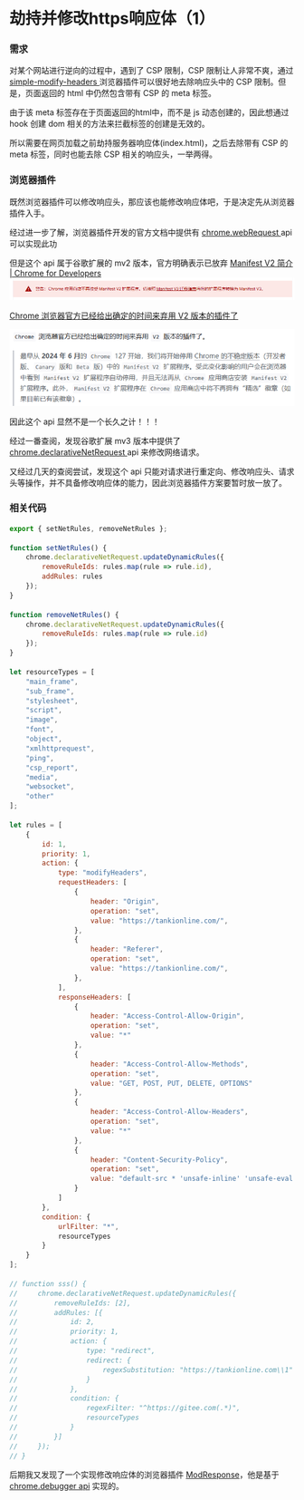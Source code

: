 # 劫持并修改https响应体（1）

### 需求

对某个网站进行逆向的过程中，遇到了 CSP 限制，CSP 限制让人非常不爽，通过 [simple-modify-headers ](https://microsoftedge.microsoft.com/addons/detail/simplemodifyheaders/nmjjhcnkglmnieepjlgodcaebeigppjh) 浏览器插件可以很好地去除响应头中的 CSP 限制。但是，页面返回的 html 中仍然包含带有 CSP 的 meta 标签。

由于该 meta 标签存在于页面返回的html中，而不是 js 动态创建的，因此想通过 hook 创建 dom 相关的方法来拦截标签的创建是无效的。

所以需要在网页加载之前劫持服务器响应体(index.html)，之后去除带有 CSP 的 meta 标签，同时也能去除 CSP 相关的响应头，一举两得。

### 浏览器插件

既然浏览器插件可以修改响应头，那应该也能修改响应体吧，于是决定先从浏览器插件入手。

经过进一步了解，浏览器插件开发的官方文档中提供有 [chrome.webRequest ](https://developer.chrome.com/docs/extensions/mv2/reference/webRequest?hl=zh_cn)api 可以实现此功

但是这个 api 属于谷歌扩展的 mv2 版本，官方明确表示已放弃 [Manifest V2 简介  |  Chrome for Developers](https://developer.chrome.com/docs/extensions/mv2?hl=zh-cn)![1744772125922](image/劫持并修改https响应体(一)/1744772125922.png)

[Chrome 浏览器官方已经给出确定的时间来弃用 V2 版本的插件了](https://zhuanlan.zhihu.com/p/677476234)

![1744772819259](image\劫持并修改https响应体(一)\1744772819259.png)

因此这个 api 显然不是一个长久之计！！！

经过一番查阅，发现谷歌扩展 mv3 版本中提供了 [chrome.declarativeNetRequest ](https://developer.chrome.com/docs/extensions/reference/api/declarativeNetRequest?hl=zh_cn)api 来修改网络请求。

又经过几天的查阅尝试，发现这个 api 只能对请求进行重定向、修改响应头、请求头等操作，并不具备修改响应体的能力，因此浏览器插件方案要暂时放一放了。

### 相关代码

```js
export { setNetRules, removeNetRules };

function setNetRules() {
    chrome.declarativeNetRequest.updateDynamicRules({
        removeRuleIds: rules.map(rule => rule.id),
        addRules: rules
    });
}

function removeNetRules() {
    chrome.declarativeNetRequest.updateDynamicRules({
        removeRuleIds: rules.map(rule => rule.id)
    });
}

let resourceTypes = [
    "main_frame",
    "sub_frame",
    "stylesheet",
    "script",
    "image",
    "font",
    "object",
    "xmlhttprequest",
    "ping",
    "csp_report",
    "media",
    "websocket",
    "other"
];

let rules = [
    {
        id: 1,
        priority: 1,
        action: {
            type: "modifyHeaders",
            requestHeaders: [
                {
                    header: "Origin",
                    operation: "set",
                    value: "https://tankionline.com/",
                },
                {
                    header: "Referer",
                    operation: "set",
                    value: "https://tankionline.com/",
                },
            ],
            responseHeaders: [
                {
                    header: "Access-Control-Allow-Origin",
                    operation: "set",
                    value: "*"
                },
                {
                    header: "Access-Control-Allow-Methods",
                    operation: "set",
                    value: "GET, POST, PUT, DELETE, OPTIONS"
                },
                {
                    header: "Access-Control-Allow-Headers",
                    operation: "set",
                    value: "*"
                },
                {
                    header: "Content-Security-Policy",
                    operation: "set",
                    value: "default-src * 'unsafe-inline' 'unsafe-eval' data: blob:; script-src * 'unsafe-inline' 'unsafe-eval' data: blob:; style-src * 'unsafe-inline' 'unsafe-eval' data: blob:; img-src * data: blob:; font-src * data: blob:; connect-src * data: blob:; frame-src * data: blob:; object-src * data: blob:; media-src * data: blob:; child-src * data: blob:; form-action * data: blob:; manifest-src * data: blob:; worker-src * data: blob:; base-uri * data: blob:;"
                }
            ]
        },
        condition: {
            urlFilter: "*",
            resourceTypes
        }
    }
];

// function sss() {
//     chrome.declarativeNetRequest.updateDynamicRules({
//         removeRuleIds: [2],
//         addRules: [{
//             id: 2,
//             priority: 1,
//             action: {
//                 type: "redirect",
//                 redirect: {
//                     regexSubstitution: "https://tankionline.com\\1"
//                 }
//             },
//             condition: {
//                 regexFilter: "^https://gitee.com(.*)",
//                 resourceTypes
//             }
//         }]
//     });
// }
```

后期我又发现了一个实现修改响应体的浏览器插件 [ModResponse](https://chromewebstore.google.com/detail/modresponse-mock-and-repl/bbjcdpjihbfmkgikdkplcalfebgcjjpm?src=modheader-com)，他是基于[ chrome.debugger api](https://developer.chrome.com/docs/extensions/reference/debugger/) 实现的。
